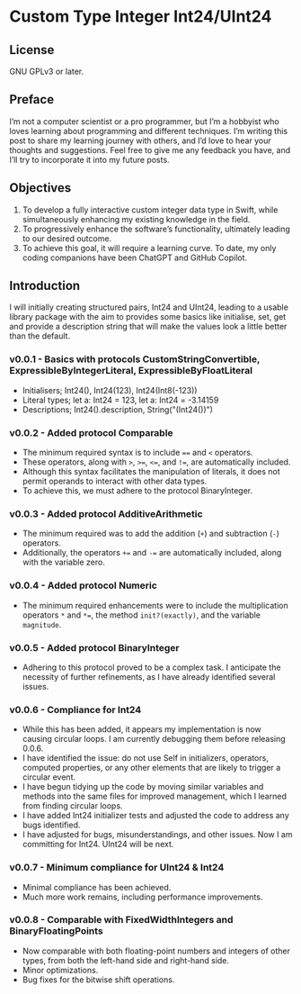 #  Custom Type Integer Int24/UInt24

## License
GNU GPLv3 or later.

## Preface
I’m not a computer scientist or a pro programmer, but I’m a hobbyist who loves learning about programming and different techniques. I’m writing this post to share my learning journey with others, and I’d love to hear your thoughts and suggestions. Feel free to give me any feedback you have, and I’ll try to incorporate it into my future posts.

## Objectives
1. To develop a fully interactive custom integer data type in Swift, while simultaneously enhancing my existing knowledge in the field.
2. To progressively enhance the software’s functionality, ultimately leading to our desired outcome.
3. To achieve this goal, it will require a learning curve. To date, my only coding companions have been ChatGPT and GitHub Copilot.

## Introduction
I will initially creating structured pairs, Int24 and UInt24, leading to a usable library package with the aim to provides some basics like initialise, set, get and provide a description string that will make the values look a little better than the default.

### v0.0.1 - Basics with protocols CustomStringConvertible, ExpressibleByIntegerLiteral, ExpressibleByFloatLiteral
- Initialisers; Int24(), Int24(123), Int24(Int8(-123))
- Literal types; let a: Int24 = 123, let a: Int24 = -3.14159
- Descriptions; Int24().description, String("\(Int24())")

### v0.0.2 - Added protocol Comparable
- The minimum required syntax is to include `==` and `<` operators. 
- These operators, along with `>`, `>=`, `<=`, and `!=`, are automatically included.
- Although this syntax facilitates the manipulation of literals, it does not permit operands to interact with other data types. 
- To achieve this, we must adhere to the protocol BinaryInteger.

### v0.0.3 - Added protocol AdditiveArithmetic
- The minimum required was to add the addition (`+`) and subtraction (`-`) operators.
- Additionally, the operators `+=` and `-=` are automatically included, along with the variable zero.

### v0.0.4 - Added protocol Numeric
- The minimum required enhancements were to include the multiplication operators `*` and `*=`, the method `init?(exactly)`, and the variable `magnitude`.

### v0.0.5 - Added protocol BinaryInteger
- Adhering to this protocol proved to be a complex task. I anticipate the necessity of further refinements, as I have already identified several issues.

### v0.0.6 - Compliance for Int24
- While this has been added, it appears my implementation is now causing circular loops. I am currently debugging them before releasing 0.0.6.
- I have identified the issue: do not use Self in initializers, operators, computed properties, or any other elements that are likely to trigger a circular event.
- I have begun tidying up the code by moving similar variables and methods into the same files for improved management, which I learned from finding circular loops.
- I have added Int24 initializer tests and adjusted the code to address any bugs identified.
- I have adjusted for bugs, misunderstandings, and other issues. Now I am committing for Int24. UInt24 will be next.

### v0.0.7 - Minimum compliance for UInt24 & Int24
- Minimal compliance has been achieved.
- Much more work remains, including performance improvements.

### v0.0.8 - Comparable with FixedWidthIntegers and BinaryFloatingPoints
- Now comparable with both floating-point numbers and integers of other types, from both the left-hand side and right-hand side.
- Minor optimizations.
- Bug fixes for the bitwise shift operations.
